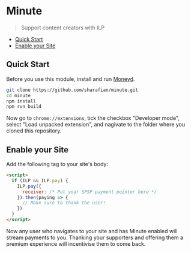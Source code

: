 # Minute
> Support content creators with ILP

- [Quick Start](#quick-start)
- [Enable your Site](#enable-your-site)

## Quick Start

Before you use this module, install and run [Moneyd](https://github.com/sharafian/moneyd).

```sh
git clone https://github.com/sharafian/minute.git
cd minute
npm install
npm run build
```

Now go to `chrome://extensions`, tick the checkbox "Developer mode", select "Load unpacked extension", and nagivate
to the folder where you cloned this repository.

## Enable your Site

Add the following tag to your site's body:

```html
<script>
  if (ILP && ILP.pay) {
    ILP.pay({
      receiver: /* Put your SPSP payment pointer here */
    }).then(paying => {
      // Make sure to thank the user!
    })
  }
</script>
```

Now any user who navigates to your site and has Minute enabled will stream
payments to you. Thanking your supporters and offering them a premium
experience will incentivise them to come back.
